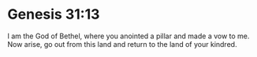 # Genesis 31:13

I am the God of Bethel, where you anointed a pillar and made a vow to me. Now arise, go out from this land and return to the land of your kindred.
